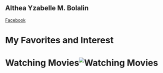 ## Althea Yzabelle M. Bolalin

[Facebook](https://www.facebook.com/profile.php?id=100077729217242&sk=about)

# My Favorites and Interest

# Watching Movies![Watching Movies](https://i.pinimg.com/564x/f7/f5/61/f7f561204ee784e81a7bb4ab661a47ed.jpg)

